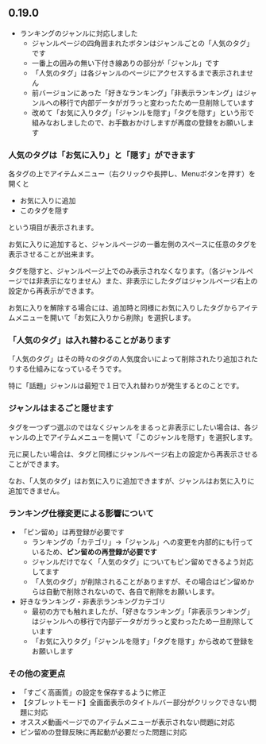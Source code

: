 ﻿## 0.19.0

* ランキングのジャンルに対応しました
  * ジャンルページの四角囲まれたボタンはジャンルごとの「人気のタグ」です
  * 一番上の囲みの無い下付き線ありの部分が「ジャンル」です
  * 「人気のタグ」は各ジャンルのページにアクセスするまで表示されません
  * 前バージョンにあった「好きなランキング」「非表示ランキング」はジャンルへの移行で内部データがガラっと変わったため一旦削除しています
  * 改めて「お気に入りタグ」「ジャンルを隠す」「タグを隠す」という形で組みなおしましたので、お手数おかけしますが再度の登録をお願いします
  

### 人気のタグは「お気に入り」と「隠す」ができます

各タグの上でアイテムメニュー（右クリックや長押し、Menuボタンを押す）を開くと

* お気に入りに追加
* このタグを隠す

という項目が表示されます。

お気に入りに追加すると、ジャンルページの一番左側のスペースに任意のタグを表示させることが出来ます。

タグを隠すと、ジャンルページ上でのみ表示されなくなります。（各ジャンルページでは非表示になりません）また、非表示にしたタグはジャンルページ右上の設定から再表示ができます。

お気に入りを解除する場合には、追加時と同様にお気に入りしたタグからアイテムメニューを開いて「お気に入りから削除」を選択します。

### 「人気のタグ」は入れ替わることがあります

「人気のタグ」はその時々のタグの人気度合いによって削除されたり追加されたりする仕組みになっているそうです。

特に「話題」ジャンルは最短で１日で入れ替わりが発生するとのことです。

### ジャンルはまるごと隠せます

タグを一つずつ選ぶのではなくジャンルをまるっと非表示にしたい場合は、各ジャンルの上でアイテムメニューを開いて「このジャンルを隠す」を選択します。

元に戻したい場合は、タグと同様にジャンルページ右上の設定から再表示させることができます。

なお、「人気のタグ」はお気に入りに追加できますが、ジャンルはお気に入りに追加できません。


### ランキング仕様変更による影響について

* 「ピン留め」は再登録が必要です
  * ランキングの「カテゴリ」→「ジャンル」への変更を内部的にも行っているため、**ピン留めの再登録が必要です**
  * ジャンルだけでなく「人気のタグ」についてもピン留めできるよう対応してます
  * 「人気のタグ」が削除されることがありますが、その場合はピン留めからは自動で削除されないので、各自で削除をお願いします。
* 好きなランキング・非表示ランキングカテゴリ
  * 最初の方でも触れましたが、「好きなランキング」「非表示ランキング」はジャンルへの移行で内部データがガラっと変わったため一旦削除しています
  * 「お気に入りタグ」「ジャンルを隠す」「タグを隠す」から改めて登録をお願いします

### その他の変更点

* 「すごく高画質」の設定を保存するように修正
* 【タブレットモード】全画面表示のタイトルバー部分がクリックできない問題に対応
* オススメ動画ページでのアイテムメニューが表示されない問題に対応
* ピン留めの登録反映に再起動が必要だった問題に対応




